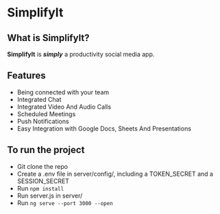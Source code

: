 # SimplifyIt

## What is SimplifyIt?

**SimplifyIt** is **_simply_** a productivity social media app.

## Features

- Being connected with your team
- Integrated Chat
- Integrated Video And Audio Calls
- Scheduled Meetings
- Push Notifications
- Easy Integration with Google Docs, Sheets And Presentations

## To run the project

- Git clone the repo
- Create a .env file in server/config/, including a TOKEN_SECRET and a SESSION_SECRET
- Run `npm install`
- Run server.js in server/
- Run `ng serve --port 3000 --open`
